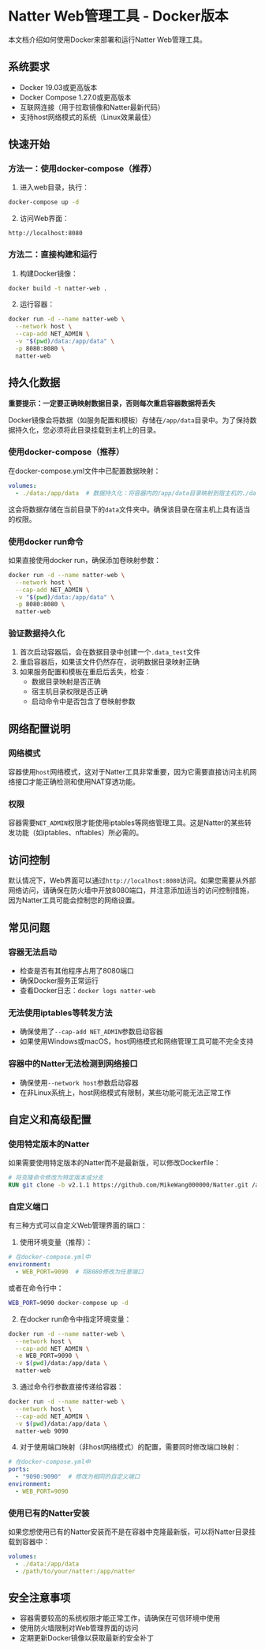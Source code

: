 # Natter Web管理工具 - Docker版本

本文档介绍如何使用Docker来部署和运行Natter Web管理工具。

## 系统要求

- Docker 19.03或更高版本
- Docker Compose 1.27.0或更高版本
- 互联网连接（用于拉取镜像和Natter最新代码）
- 支持host网络模式的系统（Linux效果最佳）

## 快速开始

### 方法一：使用docker-compose（推荐）

1. 进入web目录，执行：

```bash
docker-compose up -d
```

2. 访问Web界面：

```
http://localhost:8080
```

### 方法二：直接构建和运行

1. 构建Docker镜像：

```bash
docker build -t natter-web .
```

2. 运行容器：

```bash
docker run -d --name natter-web \
  --network host \
  --cap-add NET_ADMIN \
  -v "$(pwd)/data:/app/data" \
  -p 8080:8080 \
  natter-web
```

## 持久化数据

**重要提示：一定要正确映射数据目录，否则每次重启容器数据将丢失**

Docker镜像会将数据（如服务配置和模板）存储在`/app/data`目录中。为了保持数据持久化，您必须将此目录挂载到主机上的目录。

### 使用docker-compose（推荐）

在docker-compose.yml文件中已配置数据映射：
```yaml
volumes:
  - ./data:/app/data  # 数据持久化：将容器内的/app/data目录映射到宿主机的./data目录
```

这会将数据存储在当前目录下的`data`文件夹中。确保该目录在宿主机上具有适当的权限。

### 使用docker run命令

如果直接使用docker run，确保添加卷映射参数：
```bash
docker run -d --name natter-web \
  --network host \
  --cap-add NET_ADMIN \
  -v "$(pwd)/data:/app/data" \
  -p 8080:8080 \
  natter-web
```

### 验证数据持久化

1. 首次启动容器后，会在数据目录中创建一个`.data_test`文件
2. 重启容器后，如果该文件仍然存在，说明数据目录映射正确
3. 如果服务配置和模板在重启后丢失，检查：
   - 数据目录映射是否正确
   - 宿主机目录权限是否正确
   - 启动命令中是否包含了卷映射参数

## 网络配置说明

### 网络模式

容器使用`host`网络模式，这对于Natter工具非常重要，因为它需要直接访问主机网络接口才能正确检测和使用NAT穿透功能。

### 权限

容器需要`NET_ADMIN`权限才能使用iptables等网络管理工具。这是Natter的某些转发功能（如iptables、nftables）所必需的。

## 访问控制

默认情况下，Web界面可以通过`http://localhost:8080`访问。如果您需要从外部网络访问，请确保在防火墙中开放8080端口，并注意添加适当的访问控制措施，因为Natter工具可能会控制您的网络设置。

## 常见问题

### 容器无法启动

- 检查是否有其他程序占用了8080端口
- 确保Docker服务正常运行
- 查看Docker日志：`docker logs natter-web`

### 无法使用iptables等转发方法

- 确保使用了`--cap-add NET_ADMIN`参数启动容器
- 如果使用Windows或macOS，host网络模式和网络管理工具可能不完全支持

### 容器中的Natter无法检测到网络接口

- 确保使用`--network host`参数启动容器
- 在非Linux系统上，host网络模式有限制，某些功能可能无法正常工作

## 自定义和高级配置

### 使用特定版本的Natter

如果需要使用特定版本的Natter而不是最新版，可以修改Dockerfile：

```dockerfile
# 将克隆命令修改为特定版本或分支
RUN git clone -b v2.1.1 https://github.com/MikeWang000000/Natter.git /app/natter-repo
```

### 自定义端口

有三种方式可以自定义Web管理界面的端口：

1. 使用环境变量（推荐）：

```yaml
# 在docker-compose.yml中
environment:
  - WEB_PORT=9090  # 将8080修改为任意端口
```

或者在命令行中：

```bash
WEB_PORT=9090 docker-compose up -d
```

2. 在docker run命令中指定环境变量：

```bash
docker run -d --name natter-web \
  --network host \
  --cap-add NET_ADMIN \
  -e WEB_PORT=9090 \
  -v $(pwd)/data:/app/data \
  natter-web
```

3. 通过命令行参数直接传递给容器：

```bash
docker run -d --name natter-web \
  --network host \
  --cap-add NET_ADMIN \
  -v $(pwd)/data:/app/data \
  natter-web 9090
```

4. 对于使用端口映射（非host网络模式）的配置，需要同时修改端口映射：

```yaml
# 在docker-compose.yml中
ports:
  - "9090:9090"  # 修改为相同的自定义端口
environment:
  - WEB_PORT=9090
```

### 使用已有的Natter安装

如果您想使用已有的Natter安装而不是在容器中克隆最新版，可以将Natter目录挂载到容器中：

```yaml
volumes:
  - ./data:/app/data
  - /path/to/your/natter:/app/natter
```

## 安全注意事项

- 容器需要较高的系统权限才能正常工作，请确保在可信环境中使用
- 使用防火墙限制对Web管理界面的访问
- 定期更新Docker镜像以获取最新的安全补丁
